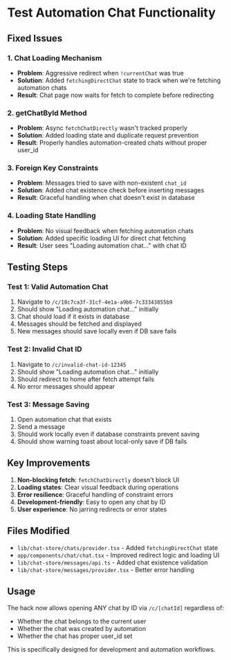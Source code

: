 # Test Automation Chat Functionality

## Fixed Issues

### 1. Chat Loading Mechanism
- **Problem**: Aggressive redirect when `!currentChat` was true
- **Solution**: Added `fetchingDirectChat` state to track when we're fetching automation chats
- **Result**: Chat page now waits for fetch to complete before redirecting

### 2. getChatById Method
- **Problem**: Async `fetchChatDirectly` wasn't tracked properly
- **Solution**: Added loading state and duplicate request prevention
- **Result**: Properly handles automation-created chats without proper user_id

### 3. Foreign Key Constraints
- **Problem**: Messages tried to save with non-existent `chat_id`
- **Solution**: Added chat existence check before inserting messages
- **Result**: Graceful handling when chat doesn't exist in database

### 4. Loading State Handling
- **Problem**: No visual feedback when fetching automation chats
- **Solution**: Added specific loading UI for direct chat fetching
- **Result**: User sees "Loading automation chat..." with chat ID

## Testing Steps

### Test 1: Valid Automation Chat
1. Navigate to `/c/18c7ca3f-31cf-4e1a-a9b6-7c33343855b9`
2. Should show "Loading automation chat..." initially
3. Chat should load if it exists in database
4. Messages should be fetched and displayed
5. New messages should save locally even if DB save fails

### Test 2: Invalid Chat ID
1. Navigate to `/c/invalid-chat-id-12345`
2. Should show "Loading automation chat..." initially
3. Should redirect to home after fetch attempt fails
4. No error messages should appear

### Test 3: Message Saving
1. Open automation chat that exists
2. Send a message
3. Should work locally even if database constraints prevent saving
4. Should show warning toast about local-only save if DB fails

## Key Improvements

1. **Non-blocking fetch**: `fetchChatDirectly` doesn't block UI
2. **Loading states**: Clear visual feedback during operations
3. **Error resilience**: Graceful handling of constraint errors
4. **Development-friendly**: Easy to open any chat by ID
5. **User experience**: No jarring redirects or error states

## Files Modified

- `lib/chat-store/chats/provider.tsx` - Added `fetchingDirectChat` state
- `app/components/chat/chat.tsx` - Improved redirect logic and loading UI
- `lib/chat-store/messages/api.ts` - Added chat existence validation
- `lib/chat-store/messages/provider.tsx` - Better error handling

## Usage

The hack now allows opening ANY chat by ID via `/c/[chatId]` regardless of:
- Whether the chat belongs to the current user
- Whether the chat was created by automation
- Whether the chat has proper user_id set

This is specifically designed for development and automation workflows.
